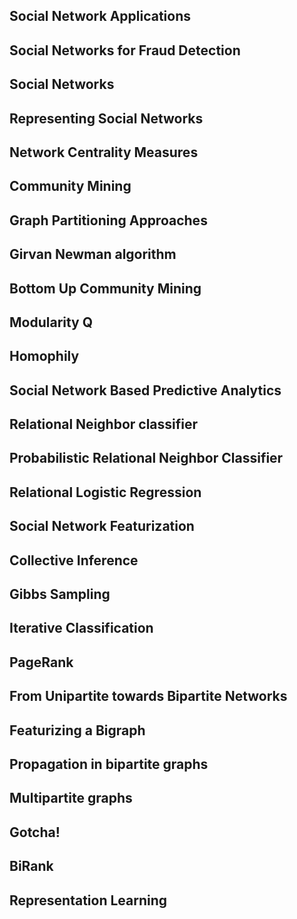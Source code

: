 ## Social Network Applications
## Social Networks for Fraud Detection
## Social Networks
## Representing Social Networks
## Network Centrality Measures
## Community Mining
## Graph Partitioning Approaches
## Girvan Newman algorithm
## Bottom Up Community Mining
## Modularity Q
## Homophily
## Social Network Based Predictive Analytics
## Relational Neighbor classifier
## Probabilistic Relational Neighbor Classifier
## Relational Logistic Regression
## Social Network Featurization
## Collective Inference
## Gibbs Sampling
## Iterative Classification
## PageRank
## From Unipartite towards Bipartite Networks
## Featurizing a Bigraph
## Propagation in bipartite graphs
## Multipartite graphs
## Gotcha!
## BiRank
## Representation Learning